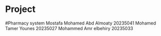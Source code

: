# Project
#Pharmacy system
Mostafa Mohamed Abd Almoaty 20235041
Mohamed Tamer Younes 20235027
Mohammed Amr elbehiry 20235033
